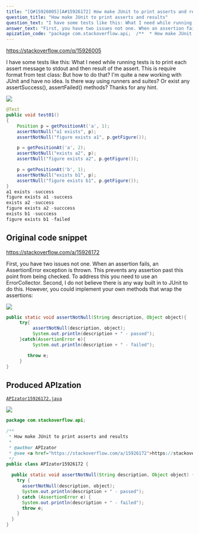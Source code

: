 ```yaml
---
title: "[Q#15926005][A#15926172] How make JUnit to print asserts and results"
question_title: "How make JUnit to print asserts and results"
question_text: "I have some tests like this: What I need while running tests is to print each assert message to stdout and then result of the assert. This is require format from test class: But how to do that? I'm quite a new working with JUnit and have no idea. Is there way using runners and suites? Or exist any assertSuccess(), assertFailed() methods? Thanks for any hint."
answer_text: "First, you have two issues not one. When an assertion fails, an AssertionError exception is thrown. This prevents any assertion past this point from being checked. To address this you need to use an ErrorCollector. Second, I do not believe there is any way built in to JUnit to do this. However, you could implement your own methods that wrap the assertions:"
apization_code: "package com.stackoverflow.api;  /**  * How make JUnit to print asserts and results  *  * @author APIzator  * @see <a href=\"https://stackoverflow.com/a/15926172\">https://stackoverflow.com/a/15926172</a>  */ public class APIzator15926172 {    public static void assertNotNull(String description, Object object) {     try {       assertNotNull(description, object);       System.out.println(description + \" - passed\");     } catch (AssertionError e) {       System.out.println(description + \" - failed\");       throw e;     }   } }"
---
```


https://stackoverflow.com/q/15926005

I have some tests like this:
What I need while running tests is to print each assert message to stdout and then result of the assert.
This is require format from test class:
But how to do that? I&#x27;m quite a new working with JUnit and have no idea. Is there way using runners and suites? Or exist any assertSuccess(), assertFailed() methods? Thanks for any hint.


<div class="code-logo"><img src="/stackoverflow.png" /></div>

```java
@Test
public void test01()
{
    Position p = getPositionAt('a', 1);
    assertNotNull("a1 exists", p);
    assertNotNull("figure exists a1", p.getFigure());

    p = getPositionAt('a', 2);
    assertNotNull("exists a2", p);
    assertNull("figure exists a2", p.getFigure());

    p = getPositionAt('b', 1);
    assertNotNull("exists b1", p);
    assertNull("figure exists b1", p.getFigure());
}
a1 exists -success
figure exists a1 -success
exists a2 -success
figure exists a2 -succcess
exists b1 -succcess
figure exists b1 -failed
```


## Original code snippet

https://stackoverflow.com/a/15926172

First, you have two issues not one. When an assertion fails, an AssertionError exception is thrown. This prevents any assertion past this point from being checked. To address this you need to use an ErrorCollector.
Second, I do not believe there is any way built in to JUnit to do this. However, you could implement your own methods that wrap the assertions:

<div class="code-logo"><img src="/stackoverflow.png" /></div>

```java
public static void assertNotNull(String description, Object object){
     try{
          assertNotNull(description, object);
          System.out.println(description + " - passed");
     }catch(AssertionError e){
          System.out.println(description + " - failed");

        throw e;
     }
}
```

## Produced APIzation

[`APIzator15926172.java`](https://github.com/pasqualesalza/apization-temp/raw/main/data/search/APIzator15926172.java)

<div class="code-logo"><img src="/apizator.png" /></div>

```java
package com.stackoverflow.api;

/**
 * How make JUnit to print asserts and results
 *
 * @author APIzator
 * @see <a href="https://stackoverflow.com/a/15926172">https://stackoverflow.com/a/15926172</a>
 */
public class APIzator15926172 {

  public static void assertNotNull(String description, Object object) {
    try {
      assertNotNull(description, object);
      System.out.println(description + " - passed");
    } catch (AssertionError e) {
      System.out.println(description + " - failed");
      throw e;
    }
  }
}

```